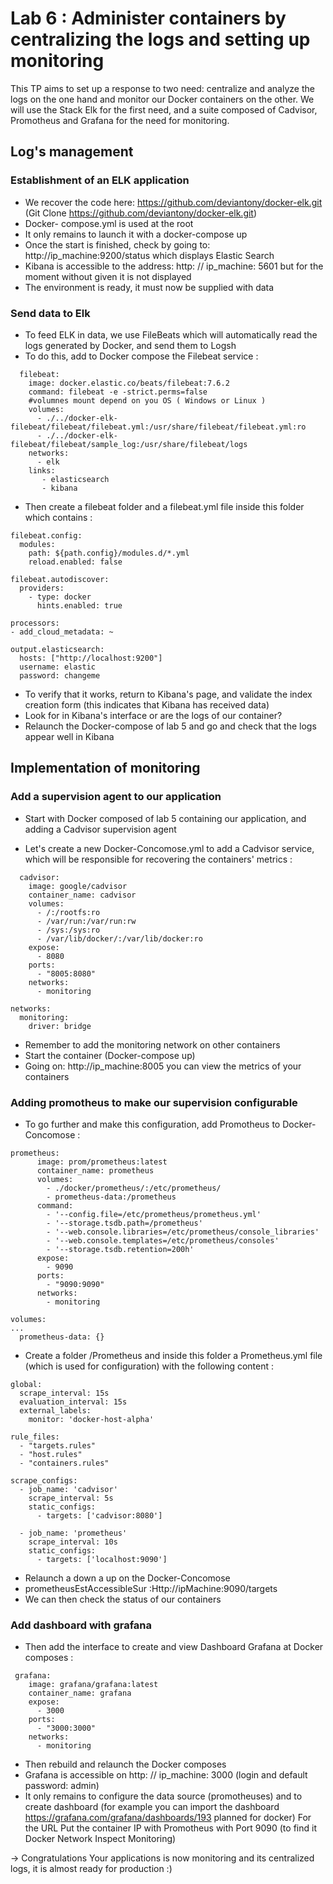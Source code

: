 # Lab 6 : Administer containers by centralizing the logs and setting up monitoring

This TP aims to set up a response to two need: centralize and analyze the logs on the one hand and monitor our Docker containers on the other.
We will use the Stack Elk for the first need, and a suite composed of Cadvisor, Promotheus and Grafana for the need for monitoring.

## Log's management

### Establishment of an ELK application
- We recover the code here: https://github.com/deviantony/docker-elk.git (Git Clone https://github.com/deviantony/docker-elk.git)
- Docker- compose.yml is used at the root
- It only remains to launch it with a docker-compose up
- Once the start is finished, check by going to:
http://ip_machine:9200/status which displays Elastic Search
- Kibana is accessible to the address: http: // ip_machine: 5601 but for the moment without given it is not displayed
- The environment is ready, it must now be supplied with data

### Send data to Elk
- To feed ELK in data, we use FileBeats which will automatically read the logs generated by Docker, and send them to Logsh
- To do this, add to Docker compose the Filebeat service :
```
  filebeat:
    image: docker.elastic.co/beats/filebeat:7.6.2
    command: filebeat -e -strict.perms=false
    #volumnes mount depend on you OS ( Windows or Linux )
    volumes:
      - ./../docker-elk-filebeat/filebeat/filebeat.yml:/usr/share/filebeat/filebeat.yml:ro
      - ./../docker-elk-filebeat/filebeat/sample_log:/usr/share/filebeat/logs
    networks:
      - elk
    links:
       - elasticsearch
       - kibana
```
- Then create a filebeat folder and a filebeat.yml file inside this folder which contains :
```
filebeat.config:
  modules:
    path: ${path.config}/modules.d/*.yml
    reload.enabled: false

filebeat.autodiscover:
  providers:
    - type: docker
      hints.enabled: true

processors:
- add_cloud_metadata: ~

output.elasticsearch:
  hosts: ["http://localhost:9200"]
  username: elastic
  password: changeme
```
- To verify that it works, return to Kibana's page, and validate the index creation form (this indicates that Kibana has received data)
- Look for in Kibana's interface or are the logs of our container?
- Relaunch the Docker-compose of lab 5 and go and check that the logs appear well in Kibana


## Implementation of monitoring
### Add a supervision agent to our application

- Start with Docker composed of lab 5 containing our application, and adding a Cadvisor supervision agent

- Let's create a new Docker-Concomose.yml to add a Cadvisor service, which will be responsible for recovering the containers' metrics :
```
  cadvisor:
    image: google/cadvisor
    container_name: cadvisor
    volumes:
      - /:/rootfs:ro
      - /var/run:/var/run:rw
      - /sys:/sys:ro
      - /var/lib/docker/:/var/lib/docker:ro
    expose:
      - 8080
    ports:
      - "8005:8080"
    networks:
      - monitoring

networks:
  monitoring:
    driver: bridge
```
- Remember to add the monitoring network on other containers
- Start the container (Docker-compose up)
- Going on: http://ip_machine:8005 you can view the metrics of your containers

### Adding promotheus to make our supervision configurable
- To go further and make this configuration, add Promotheus to Docker-Concomose :
```
prometheus:
      image: prom/prometheus:latest
      container_name: prometheus
      volumes:
        - ./docker/prometheus/:/etc/prometheus/
        - prometheus-data:/prometheus
      command:
        - '--config.file=/etc/prometheus/prometheus.yml'
        - '--storage.tsdb.path=/prometheus'
        - '--web.console.libraries=/etc/prometheus/console_libraries'
        - '--web.console.templates=/etc/prometheus/consoles'
        - '--storage.tsdb.retention=200h'
      expose:
        - 9090
      ports:
        - "9090:9090"
      networks:
        - monitoring

volumes:
...
  prometheus-data: {}
```
- Create a folder /Prometheus and inside this folder a Prometheus.yml file (which is used for configuration) with the following content :
```
global:
  scrape_interval: 15s
  evaluation_interval: 15s
  external_labels:
    monitor: 'docker-host-alpha'

rule_files:
  - "targets.rules"
  - "host.rules"
  - "containers.rules"

scrape_configs:
  - job_name: 'cadvisor'
    scrape_interval: 5s
    static_configs:
      - targets: ['cadvisor:8080']

  - job_name: 'prometheus'
    scrape_interval: 10s
    static_configs:
      - targets: ['localhost:9090']
```
- Relaunch a down a up on the Docker-Concomose
- prometheusEstAccessibleSur :Http://ipMachine:9090/targets
- We can then check the status of our containers

### Add dashboard with grafana

- Then add the interface to create and view Dashboard Grafana at Docker composes :
```
 grafana:
    image: grafana/grafana:latest
    container_name: grafana
    expose:
      - 3000
    ports:
      - "3000:3000"
    networks:
      - monitoring
```
- Then rebuild and relaunch the Docker composes
- Grafana is accessible on http: // ip_machine: 3000 (login and default password: admin)
- It only remains to configure the data source (promotheuses) and to create dashboard (for example you can import the dashboard https://grafana.com/grafana/dashboards/193 planned for docker)
For the URL Put the container IP with Promotheus with Port 9090 (to find it Docker Network Inspect Monitoring)

-> Congratulations Your applications is now monitoring and its centralized logs, it is almost ready for production :)